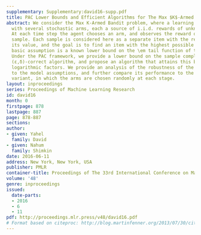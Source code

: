 ```yaml
---
supplementary: Supplementary:david16-supp.pdf
title: PAC Lower Bounds and Efficient Algorithms for The Max $K$-Armed Bandit Problem
abstract: We consider the Max K-Armed Bandit problem, where a learning agent is faced
  with several stochastic arms, each a source of i.i.d. rewards of unknown distribution.
  At each time step the agent chooses an arm, and observes the reward of the obtained
  sample. Each sample is considered here as a separate item with the reward designating
  its value, and the goal is to find an item with the highest possible value. Our
  basic assumption is a known lower bound on the \em tail function of the reward distributions.
  Under the PAC framework, we provide a lower bound on the sample complexity of any
  (ε,δ)-correct algorithm, and propose an algorithm that attains this bound up to
  logarithmic factors. We provide an analysis of the robustness of the proposed algorithm
  to the model assumptions, and further compare its performance to the simple non-adaptive
  variant, in which the arms are chosen randomly at each stage.
layout: inproceedings
series: Proceedings of Machine Learning Research
id: david16
month: 0
firstpage: 878
lastpage: 887
page: 878-887
sections: 
author:
- given: Yahel
  family: David
- given: Nahum
  family: Shimkin
date: 2016-06-11
address: New York, New York, USA
publisher: PMLR
container-title: Proceedings of The 33rd International Conference on Machine Learning
volume: '48'
genre: inproceedings
issued:
  date-parts:
  - 2016
  - 6
  - 11
pdf: http://proceedings.mlr.press/v48/david16.pdf
# Format based on citeproc: http://blog.martinfenner.org/2013/07/30/citeproc-yaml-for-bibliographies/
---
```

